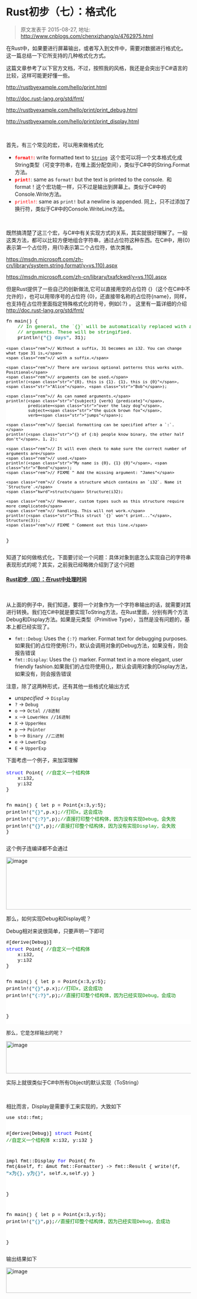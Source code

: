 # Rust初步（七）：格式化 
> 原文发表于 2015-08-27, 地址: http://www.cnblogs.com/chenxizhang/p/4762975.html 


<p>在Rust中，如果要进行屏幕输出，或者写入到文件中，需要对数据进行格式化。这一篇总结一下它所支持的几种格式化方式。</p> <p>这篇文章参考了以下官方文档，不过，按照我的风格，我还是会突出于C#语言的比较，这样可能更好懂一些。</p> <p><a title="http://rustbyexample.com/hello/print.html" href="http://rustbyexample.com/hello/print.html">http://rustbyexample.com/hello/print.html</a></p> <p><a title="http://doc.rust-lang.org/std/fmt/" href="http://doc.rust-lang.org/std/fmt/">http://doc.rust-lang.org/std/fmt/</a></p> <p><a title="http://rustbyexample.com/hello/print/print_debug.html" href="http://rustbyexample.com/hello/print/print_debug.html">http://rustbyexample.com/hello/print/print_debug.html</a></p> <p><a title="http://rustbyexample.com/hello/print/print_display.html" href="http://rustbyexample.com/hello/print/print_display.html">http://rustbyexample.com/hello/print/print_display.html</a></p> <p>&nbsp;</p> <p>首先，有三个常见的宏，可以用来做格式化</p> <ul> <li><strong><font color="#ff0000"><code>format!</code>:</font></strong> write formatted text to <a href="http://rustbyexample.com/std/str.html"><code>String</code></a>&nbsp; 这个宏可以将一个文本格式化成String类型（可变字符串，在堆上面分配空间），类似于C#中的String.Format方法。 <li><code><strong><font color="#ff0000">print!</font></strong></code>: same as <code>format!</code> but the text is printed to the console.&nbsp; 和format！这个宏功能一样，只不过是输出到屏幕上。类似于C#中的Console.Write方法。 <li><font color="#ff0000"><code>println!</code>:</font> same as <code>print!</code> but a newline is appended. 同上，只不过添加了换行符，类似于C#中的Console.WriteLine方法。</li></ul> <p>&nbsp;</p> <p>既然搞清楚了这三个宏，与C#中有关实现方式的关系，其实就很好理解了。一般这类方法，都可以比较方便地组合字符串，通过占位符这种东西。在C#中，用{0}表示第一个占位符，用{1}表示第二个占位符，依次类推。</p> <p><a title="https://msdn.microsoft.com/zh-cn/library/system.string.format(v=vs.110).aspx" href="https://msdn.microsoft.com/zh-cn/library/system.string.format(v=vs.110).aspx">https://msdn.microsoft.com/zh-cn/library/system.string.format(v=vs.110).aspx</a></p> <p><a title="https://msdn.microsoft.com/zh-cn/library/txafckwd(v=vs.110).aspx" href="https://msdn.microsoft.com/zh-cn/library/txafckwd(v=vs.110).aspx">https://msdn.microsoft.com/zh-cn/library/txafckwd(v=vs.110).aspx</a></p> <p>但是Rust提供了一些自己的创新做法,它可以直接用空的占位符 {}（这个在C#中不允许的），也可以用带序号的占位符 {0}，还直接带名称的占位符{name}，同样，也支持在占位符里面指定特殊格式化的符号，例如{:?} 。 这里有一篇详细的介绍<a title="http://doc.rust-lang.org/std/fmt/" href="http://doc.rust-lang.org/std/fmt/">http://doc.rust-lang.org/std/fmt/</a>&nbsp;</p><pre class="csharpcode">fn main() {
    <span class="rem">// In general, the `{}` will be automatically replaced with any</span>
    <span class="rem">// arguments. These will be stringified.</span>
    println!(<span class="str">"{} days"</span>, 31);

    <span class="rem">// Without a suffix, 31 becomes an i32. You can change what type 31 is,</span>
    <span class="rem">// with a suffix.</span>

    <span class="rem">// There are various optional patterns this works with. Positional</span>
    <span class="rem">// arguments can be used.</span>
    println!(<span class="str">"{0}, this is {1}. {1}, this is {0}"</span>, <span class="str">"Alice"</span>, <span class="str">"Bob"</span>);

    <span class="rem">// As can named arguments.</span>
    println!(<span class="str">"{subject} {verb} {predicate}"</span>,
             predicate=<span class="str">"over the lazy dog"</span>,
             subject=<span class="str">"the quick brown fox"</span>,
             verb=<span class="str">"jumps"</span>);

    <span class="rem">// Special formatting can be specified after a `:`.</span>
    println!(<span class="str">"{} of {:b} people know binary, the other half don't"</span>, 1, 2);

    <span class="rem">// It will even check to make sure the correct number of arguments are</span>
    <span class="rem">// used.</span>
    println!(<span class="str">"My name is {0}, {1} {0}"</span>, <span class="str">"Bond"</span>);
    <span class="rem">// FIXME ^ Add the missing argument: "James"</span>

    <span class="rem">// Create a structure which contains an `i32`. Name it `Structure`.</span>
    <span class="kwrd">struct</span> Structure(i32);

    <span class="rem">// However, custom types such as this structure require more complicated</span>
    <span class="rem">// handling. This will not work.</span>
    println!(<span class="str">"This struct `{}` won't print..."</span>, Structure(3));
    <span class="rem">// FIXME ^ Comment out this line.</span>
}</pre>
<p>知道了如何做格式化，下面要讨论一个问题：具体对象到底怎么实现自己的字符串表现形式的呢？其实，之前我已经略微介绍到了这个问题 </p>
<h4><a href="http://www.cnblogs.com/chenxizhang/p/4760087.html">Rust初步（四）：在rust中处理时间</a></h4>
<p>&nbsp;</p>
<p>从上面的例子中，我们知道，要将一个对象作为一个字符串输出的话，就需要对其进行转换。我们在C#中就是要实现ToString方法，在Rust里面，分别有两个方法Debug和Display方法。如果是元类型（Primitive Type），当然是没有问题的，基本上都已经实现了。</p>
<ul>
<li><code>fmt::Debug</code>: Uses the <code>{:?}</code> marker. Format text for debugging purposes.&nbsp; 如果我们的占位符使用{:?}，默认会调用对象的Debug方法，如果没有，则会报告错误
<li><code>fmt::Display</code>: Uses the <code>{}</code> marker. Format text in a more elegant, user friendly fashion.如果我们的占位符使用{},，默认会调用对象的Display方法，如果没有，则会报告错误</li></ul>
<p>注意，除了这两种形式，还有其他一些格式化输出方式</p>
<ul>
<li><em>unspecified</em> -&gt; <code>Display</code>
<li><code>?</code> -&gt; <code>Debug</code>
<li><code>o</code> –&gt; <code>Octal //8进制</code>
<li><code>x</code> –&gt; <code>LowerHex //16进制</code>
<li><code>X</code> -&gt; <code>UpperHex</code>
<li><code>p</code> –&gt; <code>Pointer </code>
<li><code>b</code> –&gt; <code>Binary //二进制</code>
<li><code>e</code> -&gt; <code>LowerExp</code>
<li><code>E</code> -&gt; <code>UpperExp</code></li></ul>
<p>下面考虑一个例子，来加深理解</p><pre class="csharpcode">
<span class="kwrd">struct</span> Point{ <span class="rem">//自定义一个结构体</span>
    x:i32,
    y:i32
}

fn main() {
    let p = Point{x:3,y:5};
    println!(<span class="str">"{}"</span>,p.x);<span class="rem">//打印x，这会成功</span>
    println!(<span class="str">"{:?}"</span>,p);<span class="rem">//直接打印整个结构体，因为没有实现Debug，会失败</span>
    println!(<span class="str">"{}"</span>,p);<span class="rem">//直接打印整个结构体，因为没有实现Display，会失败</span>
}
</pre>
<p>
<style type="text/css">.csharpcode, .csharpcode pre
{
	font-size: small;
	color: black;
	font-family: consolas, "Courier New", courier, monospace;
	background-color: #ffffff;
	/*white-space: pre;*/
}
.csharpcode pre { margin: 0em; }
.csharpcode .rem { color: #008000; }
.csharpcode .kwrd { color: #0000ff; }
.csharpcode .str { color: #006080; }
.csharpcode .op { color: #0000c0; }
.csharpcode .preproc { color: #cc6633; }
.csharpcode .asp { background-color: #ffff00; }
.csharpcode .html { color: #800000; }
.csharpcode .attr { color: #ff0000; }
.csharpcode .alt 
{
	background-color: #f4f4f4;
	width: 100%;
	margin: 0em;
}
.csharpcode .lnum { color: #606060; }
</style>
</p>
<p>这个例子连编译都不会通过</p>
<p><a href="http://images0.cnblogs.com/blog/9072/201508/271259428129313.png"><img title="image" border="0" alt="image" src="http://images0.cnblogs.com/blog/9072/201508/271259435313700.png" width="630" height="143"></a></p>
<p>那么，如何实现Debug和Display呢？</p>
<p>Debug相对来说很简单，只要声明一下即可</p><pre class="csharpcode">#[derive(Debug)]
<span class="kwrd">struct</span> Point{ <span class="rem">//自定义一个结构体</span>
    x:i32,
    y:i32
}

fn main() {
    let p = Point{x:3,y:5};
    println!(<span class="str">"{}"</span>,p.x);<span class="rem">//打印x，这会成功</span>
    println!(<span class="str">"{:?}"</span>,p);<span class="rem">//直接打印整个结构体，因为已经实现Debug，会成功</span>
    
}
</pre>
<p>
<style type="text/css">.csharpcode, .csharpcode pre
{
	font-size: small;
	color: black;
	font-family: consolas, "Courier New", courier, monospace;
	background-color: #ffffff;
	/*white-space: pre;*/
}
.csharpcode pre { margin: 0em; }
.csharpcode .rem { color: #008000; }
.csharpcode .kwrd { color: #0000ff; }
.csharpcode .str { color: #006080; }
.csharpcode .op { color: #0000c0; }
.csharpcode .preproc { color: #cc6633; }
.csharpcode .asp { background-color: #ffff00; }
.csharpcode .html { color: #800000; }
.csharpcode .attr { color: #ff0000; }
.csharpcode .alt 
{
	background-color: #f4f4f4;
	width: 100%;
	margin: 0em;
}
.csharpcode .lnum { color: #606060; }
</style>
</p>
<p><font size="2" face="Consolas">那么，它是怎样输出的呢？</font></p>
<p><a href="http://images0.cnblogs.com/blog/9072/201508/271259439064514.png"><img title="image" border="0" alt="image" src="http://images0.cnblogs.com/blog/9072/201508/271259444379843.png" width="619" height="88"></a></p>
<p>实际上就很类似于C#中所有Object的默认实现（ToString）</p>
<p>&nbsp;</p>
<p>相比而言，Display是需要手工来实现的，大致如下</p><pre class="csharpcode">use std::fmt;

#[derive(Debug)]
<span class="kwrd">struct</span> Point{ <span class="rem">//自定义一个结构体</span>
    x:i32,
    y:i32
}

impl fmt::Display <span class="kwrd">for</span> Point{
    fn fmt(&amp;self, f: &amp;mut fmt::Formatter) -&gt; fmt::Result {
          write!(f, <span class="str">"x为{}，y为{}"</span>, self.x,self.y)
      }

}

fn main() {
    let p = Point{x:3,y:5};
    println!(<span class="str">"{}"</span>,p);<span class="rem">//直接打印整个结构体，因为已经实现Debug，会成功</span>

}
</pre>
<p>
<style type="text/css">.csharpcode, .csharpcode pre
{
	font-size: small;
	color: black;
	font-family: consolas, "Courier New", courier, monospace;
	background-color: #ffffff;
	/*white-space: pre;*/
}
.csharpcode pre { margin: 0em; }
.csharpcode .rem { color: #008000; }
.csharpcode .kwrd { color: #0000ff; }
.csharpcode .str { color: #006080; }
.csharpcode .op { color: #0000c0; }
.csharpcode .preproc { color: #cc6633; }
.csharpcode .asp { background-color: #ffff00; }
.csharpcode .html { color: #800000; }
.csharpcode .attr { color: #ff0000; }
.csharpcode .alt 
{
	background-color: #f4f4f4;
	width: 100%;
	margin: 0em;
}
.csharpcode .lnum { color: #606060; }
</style>
输出结果如下</p>
<p><a href="http://images0.cnblogs.com/blog/9072/201508/271259447505171.png"><img title="image" border="0" alt="image" src="http://images0.cnblogs.com/blog/9072/201508/271259453759529.png" width="617" height="69"></a></p>